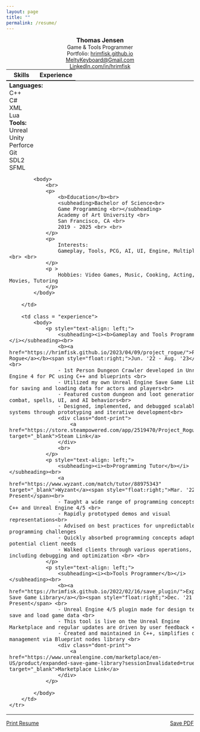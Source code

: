 ```yaml
---
layout: page
title: ""
permalink: /resume/
---
```


<!--<object data="/assets/resume.pdf" width="100%" height="600"></object>-->
<style>
h3
{
    margin: 0px;
}
h4
{
    text-align: center;
}
.skill
{
    font-size: 16pt;
    margin-bottom: 5px;
}
table.skill
{
    border: 0px solid black;
}
td.experience
{
    padding-left: 10px;
}
table, th, td {
    border: 0px solid black;
    vertical-align: top;
    margin:0px;
}
p {
    margin-bottom: 0px;
}
subheading
{
}
name
{
    font-size: 18pt;
}
</style>


<center>
<h3>Thomas Jensen</h3>
Game & Tools Programmer
<br>
Portfolio: <a href="https://hrimfisk.github.io/">hrimfisk.github.io</a>
<br>
<a href="mailto: meltykeyboard@gmail.com">MeltyKeyboard@Gmail.com</a>
<br>
<a href="https://www.linkedin.com/in/hrimfisk/">LinkedIn.com/in/hrimfisk</a>
<br>
</center>

<table>
    <th style="width:44%">
    <b>Skills</b>
    </th>
    <th>
    <b>Experience</b>
    </th>
</table>

<!--
<p style="text-align: left">
    <name>Thomas Jensen</name>
    <span style="float: right">
        
    </span>
<br>
    Game & Tools Programmer
    <span style="float: right">    
        
    </span>
</p>
-->

<table style="width:100%">
    <tr>
        <td style="width: 26%; border-right: 1px solid green"> <!-- 35 is the minimum for the left column. it will not shrink any more -->
            <subheading><b>Languages:</b></subheading> <br>
            C++ <br>
            C# <br>
            XML <br>
            Lua <br>
            <subheading><b>Tools:</b></subheading> <br>
            Unreal <br> 
            Unity <br>
            Perforce <br>
            Git <br>
            SDL2 <br>
            SFML <br>

            <body>
                <br>
                <p>
                    <b>Education</b><br>
                    <subheading>Bachelor of Science<br>
                    Game Programming <br></subheading>
                    Academy of Art University <br>
                    San Francisco, CA <br>
                    2019 - 2025 <br> <br>
                </p>
                <p> 
                    Interests:
                    Gameplay, Tools, PCG, AI, UI, Engine, Multiplayer <br> <br>
                </p>
                <p >
                    Hobbies: Video Games, Music, Cooking, Acting, Movies, Tutoring
                </p>
            </body>
        
        </td>

        <td class = "experience">            
            <body>
                <p style="text-align: left;">
                    <subheading><i><b>Gameplay and Tools Programmer</b></i></subheading><br>
                    <b><a href="https://hrimfisk.github.io/2023/04/09/project_rogue/">Project Rogue</a></b><span style="float:right;">Jun. '22 - Aug. '23</span> <br>
                    - 1st Person Dungeon Crawler developed in Unreal Engine 4 for PC using C++ and blueprints <br>
                    - Utilized my own Unreal Engine Save Game Library for saving and loading data for actors and players<br>
                    - Featured custom dungeon and loot generation, combat, spells, UI, and AI behaviors<br>
                    - Designed, implemented, and debugged scalable systems through prototyping and iterative development<br>
                    <div class="dont-print">
                        <a href="https://store.steampowered.com/app/2519470/Project_Rogue/" target="_blank">Steam Link</a>
                    </div>
                    <br>
                </p>
                <p style="text-align: left;">
                    <subheading><i><b>Programming Tutor</b></i></subheading><br>
                    <a href="https://www.wyzant.com/match/tutor/88975343" target="_blank">Wyzant</a><span style="float:right;">Mar. '22 - Present</span><br>
                    - Taught a wide range of programming concepts in C++ and Unreal Engine 4/5 <br>
                    - Rapidly prototyped demos and visual representations<br>
                    - Advised on best practices for unpredictable programming challenges
                    - Quickly absorbed programming concepts adapting to potential client needs
                    - Walked clients through various operations, including debugging and optimization <br> <br>
                </p>
                <p style="text-align: left;">
                    <subheading><i><b>Tools Programmer</b></i></subheading><br>
                    <b><a href="https://hrimfisk.github.io/2022/02/16/save_plugin/">Expanded Save Game Library</a></b><span style="float:right;">Dec. '21 - Present</span> <br>
                    - Unreal Engine 4/5 plugin made for design teams to save and load game data <br>
                    - This tool is live on the Unreal Engine Marketplace and regular updates are driven by user feedback <br>
                    - Created and maintained in C++, simplifies data management via Blueprint nodes library <br>
                    <div class="dont-print">
                        <a href="https://www.unrealengine.com/marketplace/en-US/product/expanded-save-game-library?sessionInvalidated=true" target="_blank">Marketplace Link</a>
                    </div>
                </p>

            </body>
        </td>
    </tr>
</table>

<div class="dont-print">
    <p>
        <a href="javascript:window.print();">Print Resume</a>
        <span style="float: right">
            <a href="/assets/Resume.pdf" download>
                    Save PDF
            </a>
        </span>
    </p>
</div>